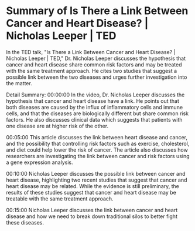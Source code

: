 # Summary of Is There a Link Between Cancer and Heart Disease? | Nicholas Leeper | TED

In the TED talk, "Is There a Link Between Cancer and Heart Disease? | Nicholas Leeper | TED," Dr. Nicholas Leeper discusses the hypothesis that cancer and heart disease share common risk factors and may be treated with the same treatment approach. He cites two studies that suggest a possible link between the two diseases and urges further investigation into the matter.

Detail Summary: 
00:00:00
In the video, Dr. Nicholas Leeper discusses the hypothesis that cancer and heart disease have a link. He points out that both diseases are caused by the influx of inflammatory cells and immune cells, and that the diseases are biologically different but share common risk factors. He also discusses clinical data which suggests that patients with one disease are at higher risk of the other.

00:05:00
This article discusses the link between heart disease and cancer, and the possibility that controlling risk factors such as exercise, cholesterol, and diet could help lower the risk of cancer. The article also discusses how researchers are investigating the link between cancer and risk factors using a gene expression analysis.

00:10:00
Nicholas Leeper discusses the possible link between cancer and heart disease, highlighting two recent studies that suggest that cancer and heart disease may be related. While the evidence is still preliminary, the results of these studies suggest that cancer and heart disease may be treatable with the same treatment approach.

00:15:00
Nicholas Leeper discusses the link between cancer and heart disease and how we need to break down traditional silos to better fight these diseases.

